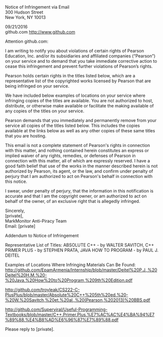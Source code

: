 Notice of Infringement via Email  
300 Hudson Street  
New York, NY 10013  

09/21/2016  
github.com http://www.github.com  

Attention github.com:  

I am writing to notify you about violations of certain rights of Pearson Education, Inc. and/or its subsidiaries and affiliated companies (“Pearson”) on your service and to demand that you take immediate corrective action to cease this infringement and prevent further violations of Pearson’s rights.

Pearson holds certain rights in the titles listed below, which are a representative list of the copyrighted works licensed by Pearson that are being infringed on your service.

We have included below examples of locations on your service where infringing copies of the titles are available. You are not authorized to host, distribute, or otherwise make available or facilitate the making available of any copies of the titles on your service.

Pearson demands that you immediately and permanently remove from your service all copies of the titles listed below. This includes the copies available at the links below as well as any other copies of these same titles that you are hosting.

This email is not a complete statement of Pearson's rights in connection with this matter, and nothing contained herein constitutes an express or implied waiver of any rights, remedies, or defenses of Pearson in connection with this matter, all of which are expressly reserved. I have a good faith belief that use of the works in the manner described herein is not authorized by Pearson, its agent, or the law, and confirm under penalty of perjury that I am authorized to act on Pearson's behalf in connection with this notice.

I swear, under penalty of perjury, that the information in this notification is accurate and that I am the copyright owner, or am authorized to act on behalf of the owner, of an exclusive right that is allegedly infringed.

Sincerely,  
[private],  
MarkMonitor Anti-Piracy Team  
Email: [private]  

Addendum to Notice of Infringement

Representative List of Titles:
ABSOLUTE C++ - by WALTER SAVITCH, C++ PRIMER PLUS - by STEPHEN PRATA, JAVA HOW TO PROGRAM - by PAUL J. DEITEL

Examples of Locations Where Infringing Materials Can Be Found:
http://github.com/EpamArmenia/Internship/blob/master/Deitel%20P.J.,%20Deitel%20H.M.%20-%20Java.%20How%20to%20Program,%209th%20Edition.pdf

http://github.com/troyleak/CS222-C-PlusPlus/blob/master/Absolute%20C++%205th%20ed.%20-%20W.%20Savitch,%20et.%20al.,%20(Pearson,%202013)%20BBS.pdf

http://github.com/Superviral/Useful-Programming-Textbooks/blob/master/C++.Primer.Plus.%E7%AC%AC%E4%BA%94%E7%89%88.%E4%B8%AD%E6%96%87%E7%89%88.pdf

Please reply to [private].
